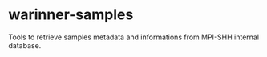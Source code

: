 # warinner-samples

Tools to retrieve samples metadata and informations from MPI-SHH internal database.